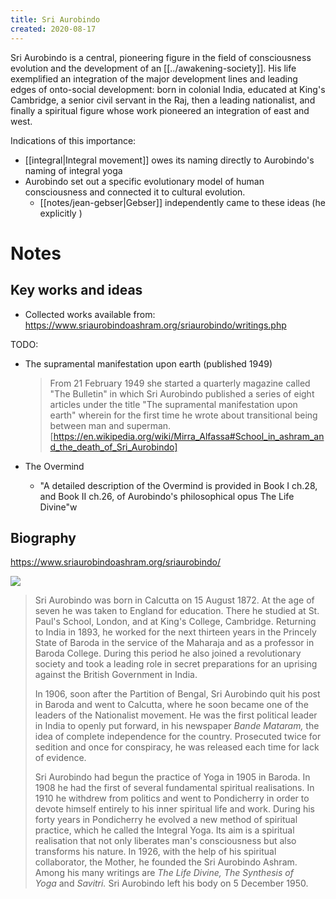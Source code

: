 ```yaml
---
title: Sri Aurobindo
created: 2020-08-17
---
```


Sri Aurobindo is a central, pioneering figure in the field of consciousness evolution and the development of an [[../awakening-society]]. His life exemplified an integration of the major development lines and leading edges of onto-social development: born in colonial India, educated at King's Cambridge, a senior civil servant in the Raj, then a leading nationalist, and finally a spiritual figure whose work pioneered an integration of east and west.

Indications of this importance:

- [[integral|Integral movement]] owes its naming directly to Aurobindo's naming of integral yoga
- Aurobindo set out a specific evolutionary model of human consciousness and connected it to cultural evolution.
  - [[notes/jean-gebser|Gebser]] independently came to these ideas (he explicitly )

# Notes

## Key works and ideas

- Collected works available from: https://www.sriaurobindoashram.org/sriaurobindo/writings.php

TODO:

- The supramental manifestation upon earth (published 1949)
  
  > From 21 February 1949 she started a quarterly magazine called "The Bulletin" in which Sri Aurobindo published a series of eight articles under the title "The supramental manifestation upon earth" wherein for the first time he wrote about transitional being between man and superman. [https://en.wikipedia.org/wiki/Mirra_Alfassa#School_in_ashram_and_the_death_of_Sri_Aurobindo]
- The Overmind
  - "A detailed description of the Overmind is provided in Book I ch.28, and Book II ch.26, of Aurobindo's philosophical opus The Life Divine"w

## Biography

https://www.sriaurobindoashram.org/sriaurobindo/

![](https://www.sriaurobindoashram.org/sriaurobindo/images/sa_32.jpg)

> Sri Aurobindo was born in Calcutta on 15 August 1872. At the age of seven he was taken to England for education. There he studied at St. Paul's School, London, and at King's College, Cambridge. Returning to India in 1893, he worked for the next thirteen years in the Princely State of Baroda in the service of the Maharaja and as a professor in Baroda College. During this period he also joined a revolutionary society and took a leading role in secret preparations for an uprising against the British Government in India.
> 
> In 1906, soon after the Partition of Bengal, Sri Aurobindo quit his post in Baroda and went to Calcutta, where he soon became one of the leaders of the Nationalist movement. He was the first political leader in India to openly put forward, in his newspaper _Bande Mataram,_ the idea of complete independence for the country. Prosecuted twice for sedition and once for conspiracy, he was released each time for lack of evidence.
> 
> Sri Aurobindo had begun the practice of Yoga in 1905 in Baroda. In 1908 he had the first of several fundamental spiritual realisations. In 1910 he withdrew from politics and went to Pondicherry in order to devote himself entirely to his inner spiritual life and work. During his forty years in Pondicherry he evolved a new method of spiritual practice, which he called the Integral Yoga. Its aim is a spiritual realisation that not only liberates man's consciousness but also transforms his nature. In 1926, with the help of his spiritual collaborator, the Mother, he founded the Sri Aurobindo Ashram. Among his many writings are _The Life Divine,_ _The Synthesis of Yoga_ and _Savitri._ Sri Aurobindo left his body on 5 December 1950.